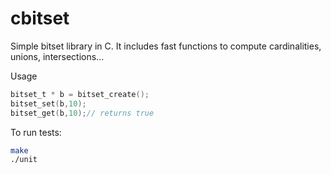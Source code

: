 # cbitset
Simple bitset library in C. It includes fast functions
to compute cardinalities, unions, intersections...

Usage
```C
bitset_t * b = bitset_create();
bitset_set(b,10);
bitset_get(b,10);// returns true
```

To run tests:
```bash
make
./unit
```

